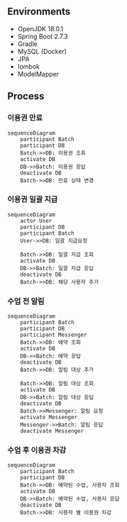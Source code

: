 ## Environments
* OpenJDK 18.0.1
* Spring Boot 2.7.3
* Gradle
* MySQL (Docker)
* JPA
* lombok
* ModelMapper
 
## Process
### 이용권 만료
```mermaid
sequenceDiagram
    participant Batch
    participant DB
    Batch->>DB: 이용권 조회
    activate DB
    DB->>Batch: 이용권 응답
    deactivate DB
    Batch->>DB: 만료 상태 변경
```

### 이용권 일괄 지급
```mermaid
sequenceDiagram
    actor User
    participant DB
    participant Batch
    User->>DB: 일괄 지급요청

    Batch->>DB: 일괄 지급 조회
    activate DB
    DB->>Batch: 일괄 지급 응답
    deactivate DB
    Batch->>DB: 해당 사용자 추가
```

### 수업 전 알림
```mermaid
sequenceDiagram
    participant Batch
    participant DB
    participant Messenger
    Batch->>DB: 예약 조회
    activate DB
    DB->>Batch: 예약 응답
    deactivate DB
    Batch->>DB: 알림 대상 추가
    
    Batch->>DB: 알림 대상 조회
    activate DB
    DB->>Batch: 알림 대상 응답
    deactivate DB
    Batch->>Messenger: 알림 요청
    activate Messenger
    Messenger->>Batch: 알림 응답
    deactivate Messenger
```

### 수업 후 이용권 차감
```mermaid
sequenceDiagram
    participant Batch
    participant DB
    Batch->>DB: 예약된 수업, 사용자 조회
    activate DB
    DB->>Batch: 예약된 수업, 사용자 응답
    deactivate DB
    Batch->>DB: 사용자 별 이용권 차감
```
